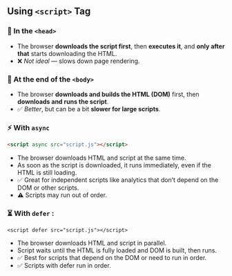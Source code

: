 ## Using `<script>` Tag

### 📍 In the `<head>`

- The browser **downloads the script first**, then **executes it**, and **only after that** starts downloading the HTML.
- ❌ _Not ideal_ — slows down page rendering.

### 📍 At the end of the `<body>`

- The browser **downloads and builds the HTML (DOM)** first, then **downloads and runs the script**.
- ✅ _Better_, but can be a bit **slower for large scripts**.

### ⚡ With `async`

```html
<script async src="script.js"></script>
```

- The browser downloads HTML and script at the same time.
- As soon as the script is downloaded, it runs immediately, even if the HTML is still loading.
- ✅ Great for independent scripts like analytics that don’t depend on the DOM or other scripts.
- ⚠️ Scripts may run out of order.

### ⏳ With `defer` :

`<script defer src="script.js"></script>`

- The browser downloads HTML and script in parallel.
- Script waits until the HTML is fully loaded and DOM is built, then runs.
- ✅ Best for scripts that depend on the DOM or need to run in order.
- ✅ Scripts with defer run in order.
